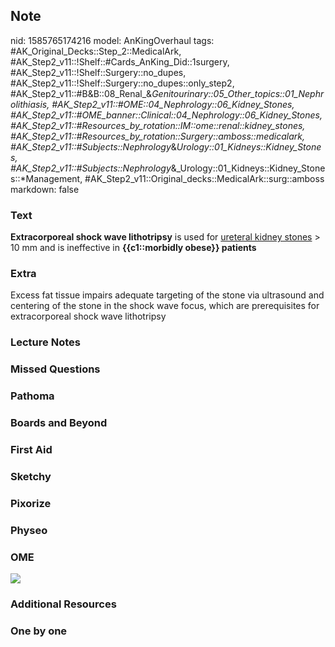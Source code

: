 ## Note
nid: 1585765174216
model: AnKingOverhaul
tags: #AK_Original_Decks::Step_2::MedicalArk, #AK_Step2_v11::!Shelf::#Cards_AnKing_Did::1surgery, #AK_Step2_v11::!Shelf::Surgery::no_dupes, #AK_Step2_v11::!Shelf::Surgery::no_dupes::only_step2, #AK_Step2_v11::#B&B::08_Renal_&_Genitourinary::05_Other_topics::01_Nephrolithiasis, #AK_Step2_v11::#OME::04_Nephrology::06_Kidney_Stones, #AK_Step2_v11::#OME_banner::Clinical::04_Nephrology::06_Kidney_Stones, #AK_Step2_v11::#Resources_by_rotation::IM::ome::renal::kidney_stones, #AK_Step2_v11::#Resources_by_rotation::Surgery::amboss::medicalark, #AK_Step2_v11::#Subjects::Nephrology_&_Urology::01_Kidneys::Kidney_Stones, #AK_Step2_v11::#Subjects::Nephrology_&_Urology::01_Kidneys::Kidney_Stones::*Management, #AK_Step2_v11::Original_decks::MedicalArk::surg::amboss
markdown: false

### Text
<b>Extracorporeal shock wave lithotripsy</b> is used for
<u>ureteral kidney stones</u> > 10 mm and is ineffective in
<b>{{c1::morbidly obese}} patients</b>

### Extra
<div>
  <div>
    Excess fat tissue impairs adequate targeting of the stone via
    ultrasound and centering of the stone in the shock wave focus,
    which are prerequisites for extracorporeal shock wave
    lithotripsy
  </div>
</div>

### Lecture Notes


### Missed Questions


### Pathoma


### Boards and Beyond


### First Aid


### Sketchy


### Pixorize


### Physeo


### OME
<div class="ome-widget">
  <a href=
  "https://onlinemeded.org/spa/nephrology/kidney-stones/acquire?ref=anki">
  <img src="_OME_AnkiFlashcards_Lesson_2.png"></a>
</div>

### Additional Resources


### One by one

